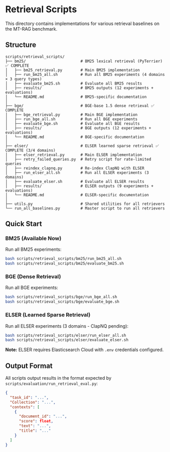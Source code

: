 # Retrieval Scripts

This directory contains implementations for various retrieval baselines on the MT-RAG benchmark.

## Structure

```
scripts/retrieval_scripts/
├── bm25/                        # BM25 lexical retrieval (PyTerrier) ✅ COMPLETE
│   ├── bm25_retrieval.py        # Main BM25 implementation
│   ├── run_bm25_all.sh          # Run all BM25 experiments (4 domains × 3 query types)
│   ├── evaluate_bm25.sh         # Evaluate all BM25 results
│   ├── results/                 # BM25 outputs (12 experiments + evaluations)
│   └── README.md                # BM25-specific documentation
│
├── bge/                         # BGE-base 1.5 dense retrieval ✅ COMPLETE
│   ├── bge_retrieval.py         # Main BGE implementation
│   ├── run_bge_all.sh           # Run all BGE experiments
│   ├── evaluate_bge.sh          # Evaluate all BGE results
│   ├── results/                 # BGE outputs (12 experiments + evaluations)
│   └── README.md                # BGE-specific documentation
│
├── elser/                       # ELSER learned sparse retrieval ✅ COMPLETE (3/4 domains)
│   ├── elser_retrieval.py       # Main ELSER implementation
│   ├── retry_failed_queries.py  # Retry script for rate-limited queries
│   ├── reindex_clapnq.py        # Re-index ClapNQ with ELSER
│   ├── run_elser_all.sh         # Run all ELSER experiments (3 domains)
│   ├── evaluate_elser.sh        # Evaluate all ELSER results
│   ├── results/                 # ELSER outputs (9 experiments + evaluations)
│   └── README.md                # ELSER-specific documentation
│
├── utils.py                     # Shared utilities for all retrievers
└── run_all_baselines.py         # Master script to run all retrievers
```

## Quick Start

### BM25 (Available Now)

Run all BM25 experiments:
```bash
bash scripts/retrieval_scripts/bm25/run_bm25_all.sh
bash scripts/retrieval_scripts/bm25/evaluate_bm25.sh
```

### BGE (Dense Retrieval)

Run all BGE experiments:
```bash
bash scripts/retrieval_scripts/bge/run_bge_all.sh
bash scripts/retrieval_scripts/bge/evaluate_bge.sh
```

### ELSER (Learned Sparse Retrieval)

Run all ELSER experiments (3 domains - ClapNQ pending):
```bash
bash scripts/retrieval_scripts/elser/run_elser_all.sh
bash scripts/retrieval_scripts/elser/evaluate_elser.sh
```

**Note:** ELSER requires Elasticsearch Cloud with `.env` credentials configured.

## Output Format

All scripts output results in the format expected by `scripts/evaluation/run_retrieval_eval.py`:

```json
{
  "task_id": "...",
  "Collection": "...",
  "contexts": [
    {
      "document_id": "...",
      "score": float,
      "text": "...",
      "title": "..."
    }
  ]
}
```

